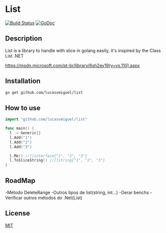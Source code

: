 # List
[![Build Status](https://travis-ci.org/lucasvmiguel/list.svg?branch=master)](https://travis-ci.org/lucasvmiguel/list)
[![GoDoc](https://godoc.org/github.com/lucasvmiguel/list?status.svg)](https://godoc.org/github.com/lucasvmiguel/list)

## Description 

List is a library to handle with slice in golang easily, it's inspired by the Class List .NET 

https://msdn.microsoft.com/pt-br/library/6sh2ey19(v=vs.110).aspx

## Installation

```bash
go get github.com/lucasvmiguel/list
```

## How to use

``` go
import "github.com/lucasvmiguel/list"

func main() {
  l := Generic{}
  l.Add("1")
  l.Add("2")
  l.Add("3")

  l.Me() //[]interface{"1", "2", "3"}
  l.ToSliceString() //[]string{"1", "2", "3"}
}
```

## RoadMap

-Método DeleteRange
-Outros tipos de list(string, int...)
-Gerar benchs
-Verificar outros métodos do .Net(List)

## License

  [MIT](LICENSE)